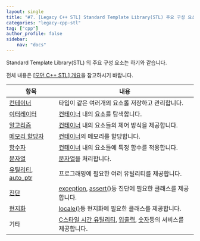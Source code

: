 ```yaml
---
layout: single
title: "#7. [Legacy C++ STL] Standard Template Library(STL) 주요 구성 요소 미리보기"
categories: "legacy-cpp-stl"
tag: ["cpp"]
author_profile: false
sidebar: 
    nav: "docs"
---
```


Standard Template Library(STL) 의 주요 구성 요소는 하기와 같습니다.

전체 내용은 [[모던 C++ STL] 개요](https://tango1202.github.io/mordern-cpp-stl/mordern-cpp-stl-preview/)을 참고하시기 바랍니다.

|항목|내용|
|--|--|
|[컨테이너](https://tango1202.github.io/legacy-cpp-stl/legacy-cpp-stl-container/)|타입이 같은 여러개의 요소롤 저장하고 관리합니다.|
|[이터레이터](https://tango1202.github.io/legacy-cpp-stl/legacy-cpp-stl-iterator/)|[컨테이너](https://tango1202.github.io/legacy-cpp-stl/legacy-cpp-stl-container/) 내의 요소를 탐색합니다.|
|[알고리즘](https://tango1202.github.io/legacy-cpp-stl/legacy-cpp-stl-algorithm/)|[컨테이너](https://tango1202.github.io/legacy-cpp-stl/legacy-cpp-stl-container/) 내의 요소들의 제어 방식을 제공합니다.|
|[메모리 할당자](https://tango1202.github.io/legacy-cpp-stl/legacy-cpp-stl-allocator/)|[컨테이너](https://tango1202.github.io/legacy-cpp-stl/legacy-cpp-stl-container/)의 메모리를 할당합니다.|
|[함수자](https://tango1202.github.io/legacy-cpp-stl/legacy-cpp-stl-functor/)|[컨테이너](https://tango1202.github.io/legacy-cpp-stl/legacy-cpp-stl-container/) 내의 요소들에 특정 함수를 적용합니다.|
|[문자열](https://tango1202.github.io/legacy-cpp-stl/legacy-cpp-stl-string/)|[문자열](https://tango1202.github.io/legacy-cpp-guide/legacy-cpp-guide-string/)을 처리합니다.|
|[유틸리티](https://tango1202.github.io/mordern-cpp-stl/mordern-cpp-stl-utility/), [auto_ptr](https://tango1202.github.io/legacy-cpp-stl/legacy-cpp-stl-auto_ptr/)|프로그래밍에 필요한 여러 유틸리티를 제공합니다.|
|[진단](https://tango1202.github.io/mordern-cpp-stl/mordern-cpp-stl-diagnostics/)|[exception](https://tango1202.github.io/mordern-cpp-stl/mordern-cpp-stl-diagnostics/#exception), [assert()](https://tango1202.github.io/legacy-cpp-exception/legacy-cpp-exception-diagonostics/)등 진단에 필요한 클래스를 제공합니다.|
|[현지화](https://tango1202.github.io/mordern-cpp-stl/mordern-cpp-stl-locale/)|[locale()](https://tango1202.github.io/mordern-cpp-stl/mordern-cpp-stl-locale/#c%EC%8A%A4%ED%83%80%EC%9D%BC-locale)등 현지화에 필요한 클래스를 제공합니다.|
|기타|[C스타일 시간 유틸리티](https://tango1202.github.io/mordern-cpp-stl/mordern-cpp-stl-utility/#c%EC%8A%A4%ED%83%80%EC%9D%BC-%EC%8B%9C%EA%B0%84-%EC%9C%A0%ED%8B%B8%EB%A6%AC%ED%8B%B0), [입출력](https://tango1202.github.io/mordern-cpp-stl/mordern-cpp-stl-input-output/), [숫자](https://tango1202.github.io/mordern-cpp-stl/mordern-cpp-stl-numeric/)등의 서비스를 제공합니다.|